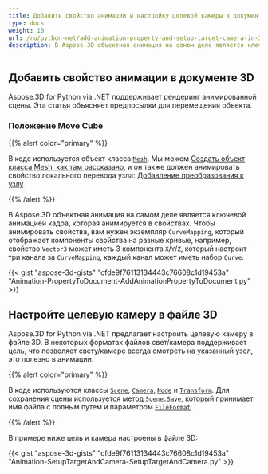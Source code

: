 ```yaml
---
title: Добавить свойство анимации и настройку целевой камеры в документе 3D
type: docs
weight: 10
url: /ru/python-net/add-animation-property-and-setup-target-camera-in-3d-document/
description: В Aspose.3D объектная анимация на самом деле является ключевой анимацией кадра, которая анимируется в свойствах. Чтобы анимировать свойства, вам нужен экземпляр CurveMapping, который отображает компоненты свойства на различные кривые, например, свойство Vector3 может иметь 3 компонента X/Y/Z, которые будут настраивать три канала в CurveMapping, каждый канал может иметь набор кривых.
---
```

##  **Добавить свойство анимации в документе 3D**
Aspose.3D for Python via .NET поддерживает рендеринг анимированной сцены. Эта статья объясняет предпосылки для перемещения объекта.
###  **Положение Move Cube**
{{% alert color="primary" %}}

В коде используется объект класса [`Mesh`](https://reference.aspose.com/3d/net/aspose.threed.entities/mesh). Мы можем [Создать объект класса Mesh, как там рассказано](/3d/ru/net/create-and-read-an-existing-3d-scene/), и он также должен анимировать свойство локального перевода узла: [Добавление преобразования к узлу](/3d/ru/net/adding-transformation-to-the-node/).

{{% /alert %}}

В Aspose.3D объектная анимация на самом деле является ключевой анимацией кадра, которая анимируется в свойствах. Чтобы анимировать свойства, вам нужен экземпляр `CurveMapping`, который отображает компоненты свойства на разные кривые, например, свойство `Vector3` может иметь 3 компонента `X`/`Y`/`Z`, который настроит три канала за `CurveMapping`, каждый канал может иметь набор `Curve`.

{{< gist "aspose-3d-gists" "cfde9f76113134443c76608c1d19453a" "Animation-PropertyToDocument-AddAnimationPropertyToDocument.py" >}}
##  **Настройте целевую камеру в файле 3D**
Aspose.3D for Python via .NET предлагает настроить целевую камеру в файле 3D. В некоторых форматах файлов свет/камера поддерживает цель, что позволяет свету/камере всегда смотреть на указанный узел, это полезно в анимации.

{{% alert color="primary" %}}

В коде используются классы [`Scene`](https://reference.aspose.com/3d/net/aspose.threed/scene), [`Camera`](https://reference.aspose.com/3d/net/aspose.threed.entities/camera), [`Node`](https://reference.aspose.com/3d/net/aspose.threed/node) и [`Transform`](https://reference.aspose.com/3d/net/aspose.threed/transform). Для сохранения сцены используется метод [`Scene.Save`](https://reference.aspose.com/3d/net/aspose.threed/scene/methods/save), который принимает имя файла с полным путем и параметром [`FileFormat`](https://reference.aspose.com/3d/net/aspose.threed/fileformat).

{{% /alert %}}

В примере ниже цель и камера настроены в файле 3D:

{{< gist "aspose-3d-gists" "cfde9f76113134443c76608c1d19453a" "Animation-SetupTargetAndCamera-SetupTargetAndCamera.py" >}}
